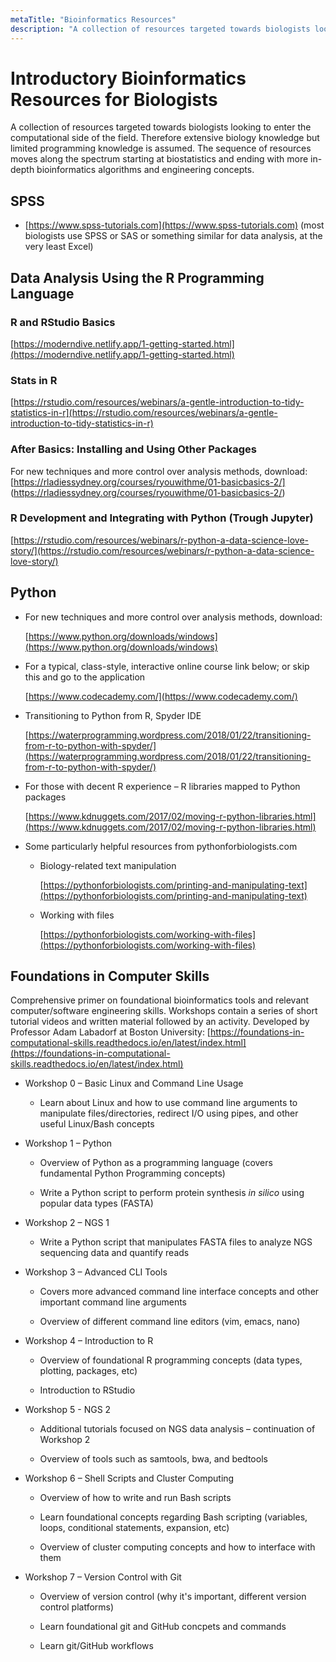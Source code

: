 ```yaml
---
metaTitle: "Bioinformatics Resources"
description: "A collection of resources targeted towards biologists looking to enter the computational side of the field. Therefore extensive biology knowledge but limited programming knowledge is assumed. The sequence of resources moves along the spectrum starting at biostatistics and ending with more in-depth bioinformatics algorithms and engineering concepts"
---
```


# Introductory Bioinformatics Resources for Biologists
A collection of resources targeted towards biologists looking to enter the computational side of the field. Therefore extensive biology knowledge but limited programming knowledge is assumed. The sequence of resources moves along the spectrum starting at biostatistics and ending with more in-depth bioinformatics algorithms and engineering concepts.


## SPSS

- [https://www.spss-tutorials.com](https://www.spss-tutorials.com) (most biologists use SPSS or SAS or something similar for data analysis, at the very least Excel)


## Data Analysis Using the R Programming Language

### R and RStudio Basics

[https://moderndive.netlify.app/1-getting-started.html](https://moderndive.netlify.app/1-getting-started.html)

### Stats in R

[https://rstudio.com/resources/webinars/a-gentle-introduction-to-tidy-statistics-in-r](https://rstudio.com/resources/webinars/a-gentle-introduction-to-tidy-statistics-in-r)

### After Basics: Installing and Using Other Packages

For new techniques and more control over analysis methods, download: [https://rladiessydney.org/courses/ryouwithme/01-basicbasics-2/] (https://rladiessydney.org/courses/ryouwithme/01-basicbasics-2/)

### R Development and Integrating with Python (Trough Jupyter)

[https://rstudio.com/resources/webinars/r-python-a-data-science-love-story/](https://rstudio.com/resources/webinars/r-python-a-data-science-love-story/)

## Python

- For new techniques and more control over analysis methods, download: 

    [https://www.python.org/downloads/windows](https://www.python.org/downloads/windows)

- For a typical, class-style, interactive online course link below; or skip this and go to the application 

    [https://www.codecademy.com/](https://www.codecademy.com/)

- Transitioning to Python from R, Spyder IDE

    [https://waterprogramming.wordpress.com/2018/01/22/transitioning-from-r-to-python-with-spyder/](https://waterprogramming.wordpress.com/2018/01/22/transitioning-from-r-to-python-with-spyder/)

- For those with decent R experience – R libraries mapped to Python packages

    [https://www.kdnuggets.com/2017/02/moving-r-python-libraries.html](https://www.kdnuggets.com/2017/02/moving-r-python-libraries.html)

- Some particularly helpful resources from pythonforbiologists.com
    - Biology-related text manipulation 

        [https://pythonforbiologists.com/printing-and-manipulating-text](https://pythonforbiologists.com/printing-and-manipulating-text)

    - Working with files

        [https://pythonforbiologists.com/working-with-files](https://pythonforbiologists.com/working-with-files)

## Foundations in Computer Skills 

Comprehensive primer on foundational bioinformatics tools and relevant computer/software engineering skills. Workshops contain a series of short tutorial videos and written material followed by an activity. Developed by Professor Adam Labadorf at Boston University: [https://foundations-in-computational-skills.readthedocs.io/en/latest/index.html](https://foundations-in-computational-skills.readthedocs.io/en/latest/index.html)

- Workshop 0 – Basic Linux and Command Line Usage
    - Learn about Linux and how to use command line arguments to manipulate files/directories, redirect I/O using pipes, and other useful Linux/Bash concepts

- Workshop 1 – Python
    - Overview of Python as a programming language (covers fundamental Python Programming concepts)

    - Write a Python script to perform protein synthesis _in silico_ using popular data types (FASTA)

- Workshop 2 – NGS 1
    - Write a Python script that manipulates FASTA files to analyze NGS sequencing data and quantify reads

- Workshop 3 – Advanced CLI Tools
    - Covers more advanced command line interface concepts and other important command line arguments

    - Overview of different command line editors (vim, emacs, nano)

- Workshop 4 – Introduction to R
    - Overview of foundational R programming concepts (data types, plotting, packages, etc)

    - Introduction to RStudio

- Workshop 5 - NGS 2
    - Additional tutorials focused on NGS data analysis – continuation of Workshop 2

    - Overview of tools such as samtools, bwa, and bedtools

- Workshop 6 – Shell Scripts and Cluster Computing
    - Overview of how to write and run Bash scripts

    - Learn foundational concepts regarding Bash scripting (variables, loops, conditional statements, expansion, etc)

    - Overview of cluster computing concepts and how to interface with them

- Workshop 7 – Version Control with Git 
    - Overview of version control (why it's important, different version control platforms)

    - Learn foundational git and GitHub concpets and commands

    - Learn git/GitHub workflows
